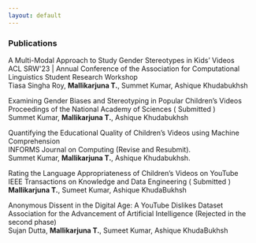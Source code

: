 ```yaml
---
layout: default
---
```


### Publications 

<span class='paper-title'>A Multi-Modal Approach to Study Gender Stereotypes in Kids’ Videos </span>\
ACL SRW'23 | Annual Conference of the Association for Computational Linguistics Student Research Workshop \
Tiasa Singha Roy, **Mallikarjuna T.**, Summet Kumar, Ashique Khudabukhsh 

<span class='paper-title'>Examining Gender Biases and Stereotyping in Popular Children’s Videos</span>\
Proceedings of the National Academy of Sciences ( Submitted ) \
Summet Kumar, **Mallikarjuna T.**, Ashique Khudabukhsh 

<span class='paper-title'>Quantifying the Educational Quality of Children’s Videos using Machine Comprehension </span>\
INFORMS Journal on Computing (Revise and Resubmit). \
Summet Kumar, **Mallikarjuna T.**, Ashique Khudabukhsh. 

<span class='paper-title'>Rating the Language Appropriateness of Children’s Videos on YouTube </span>\
IEEE Transactions on Knowledge and Data Engineering  ( Submitted ) \
**Mallikarjuna T.**, Sumeet Kumar, Ashique KhudaBukhsh

<span class='paper-title'> Anonymous Dissent in the Digital Age: A YouTube Dislikes Dataset </span>\
Association for the Advancement of Artificial Intelligence (Rejected in the second phase) \
Sujan Dutta, **Mallikarjuna T.**, Sumeet Kumar, Ashique KhudaBukhsh


